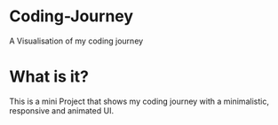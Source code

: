 # Coding-Journey
A Visualisation of my coding journey

# What is it?
This is a mini Project that shows my coding journey with a minimalistic, responsive and animated UI. 
